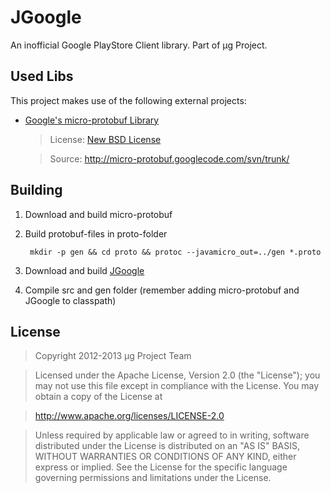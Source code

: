JGoogle
=====

An inofficial Google PlayStore Client library. Part of μg Project.

Used Libs
---------
This project makes use of the following external projects:
* [Google's micro-protobuf Library](http://code.google.com/p/micro-protobuf/)
  
	> License: [New BSD License](http://opensource.org/licenses/BSD-3-Clause)
	
	> Source: http://micro-protobuf.googlecode.com/svn/trunk/

Building
--------
1. Download and build micro-protobuf
2. Build protobuf-files in proto-folder

		mkdir -p gen && cd proto && protoc --javamicro_out=../gen *.proto

3. Download and build [JGoogle](https://github.com/microg/JGoogle)
4. Compile src and gen folder (remember adding micro-protobuf and JGoogle to classpath)

License
-------
> Copyright 2012-2013 μg Project Team

> Licensed under the Apache License, Version 2.0 (the "License");
> you may not use this file except in compliance with the License.
> You may obtain a copy of the License at

> http://www.apache.org/licenses/LICENSE-2.0

> Unless required by applicable law or agreed to in writing, software 
> distributed under the License is distributed on an "AS IS" BASIS,
> WITHOUT WARRANTIES OR CONDITIONS OF ANY KIND, either express or implied.
> See the License for the specific language governing permissions and
> limitations under the License.
